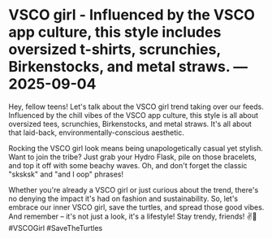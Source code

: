 # VSCO girl - Influenced by the VSCO app culture, this style includes oversized t-shirts, scrunchies, Birkenstocks, and metal straws. — 2025-09-04

Hey, fellow teens! Let's talk about the VSCO girl trend taking over our feeds. Influenced by the chill vibes of the VSCO app culture, this style is all about oversized tees, scrunchies, Birkenstocks, and metal straws. It's all about that laid-back, environmentally-conscious aesthetic.

Rocking the VSCO girl look means being unapologetically casual yet stylish. Want to join the tribe? Just grab your Hydro Flask, pile on those bracelets, and top it off with some beachy waves. Oh, and don't forget the classic "sksksk" and "and I oop" phrases!

Whether you're already a VSCO girl or just curious about the trend, there's no denying the impact it's had on fashion and sustainability. So, let's embrace our inner VSCO girl, save the turtles, and spread those good vibes. And remember – it's not just a look, it's a lifestyle! Stay trendy, friends! ✌️🌿 #VSCOGirl #SaveTheTurtles